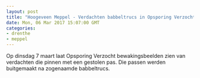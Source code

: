 ```yaml
---
layout: post
title: "Hoogeveen Meppel - Verdachten babbeltrucs in Opsporing Verzocht"
date: Mon, 06 Mar 2017 15:07:00 GMT
categories: 
- drenthe 
- meppel 
---
```


Op dinsdag 7 maart laat Opsporing Verzocht bewakingsbeelden zien van verdachten die pinnen met een gestolen pas. Die passen werden buitgemaakt na zogenaamde babbeltrucs.
